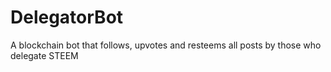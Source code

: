# DelegatorBot
A blockchain bot that follows, upvotes and resteems all posts by those who delegate STEEM
